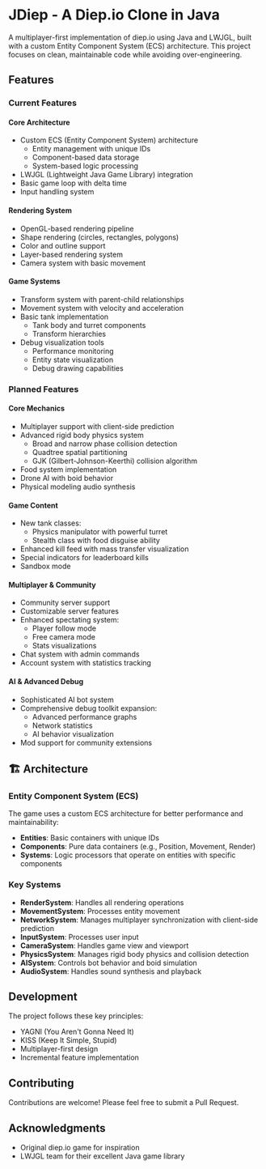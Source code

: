 # JDiep - A Diep.io Clone in Java

A multiplayer-first implementation of diep.io using Java and LWJGL, built with a custom Entity Component System (ECS) architecture. This project focuses on clean, maintainable code while avoiding over-engineering.

## Features

### Current Features

#### Core Architecture
- Custom ECS (Entity Component System) architecture
  - Entity management with unique IDs
  - Component-based data storage
  - System-based logic processing
- LWJGL (Lightweight Java Game Library) integration
- Basic game loop with delta time
- Input handling system

#### Rendering System
- OpenGL-based rendering pipeline
- Shape rendering (circles, rectangles, polygons)
- Color and outline support
- Layer-based rendering system
- Camera system with basic movement

#### Game Systems
- Transform system with parent-child relationships
- Movement system with velocity and acceleration
- Basic tank implementation
  - Tank body and turret components
  - Transform hierarchies
- Debug visualization tools
  - Performance monitoring
  - Entity state visualization
  - Debug drawing capabilities

### Planned Features

#### Core Mechanics
- Multiplayer support with client-side prediction
- Advanced rigid body physics system
  - Broad and narrow phase collision detection
  - Quadtree spatial partitioning
  - GJK (Gilbert-Johnson-Keerthi) collision algorithm
- Food system implementation
- Drone AI with boid behavior
- Physical modeling audio synthesis

#### Game Content
- New tank classes:
  - Physics manipulator with powerful turret
  - Stealth class with food disguise ability
- Enhanced kill feed with mass transfer visualization
- Special indicators for leaderboard kills
- Sandbox mode

#### Multiplayer & Community
- Community server support
- Customizable server features
- Enhanced spectating system:
  - Player follow mode
  - Free camera mode
  - Stats visualizations
- Chat system with admin commands
- Account system with statistics tracking

#### AI & Advanced Debug
- Sophisticated AI bot system
- Comprehensive debug toolkit expansion:
  - Advanced performance graphs
  - Network statistics
  - AI behavior visualization
- Mod support for community extensions

## 🏗️ Architecture

### Entity Component System (ECS)

The game uses a custom ECS architecture for better performance and maintainability:

- **Entities**: Basic containers with unique IDs
- **Components**: Pure data containers (e.g., Position, Movement, Render)
- **Systems**: Logic processors that operate on entities with specific components

### Key Systems

- **RenderSystem**: Handles all rendering operations
- **MovementSystem**: Processes entity movement
- **NetworkSystem**: Manages multiplayer synchronization with client-side prediction
- **InputSystem**: Processes user input
- **CameraSystem**: Handles game view and viewport
- **PhysicsSystem**: Manages rigid body physics and collision detection
- **AISystem**: Controls bot behavior and boid simulation
- **AudioSystem**: Handles sound synthesis and playback

## Development

The project follows these key principles:

- YAGNI (You Aren't Gonna Need It)
- KISS (Keep It Simple, Stupid)
- Multiplayer-first design
- Incremental feature implementation

## Contributing

Contributions are welcome! Please feel free to submit a Pull Request.

## Acknowledgments

- Original diep.io game for inspiration
- LWJGL team for their excellent Java game library 